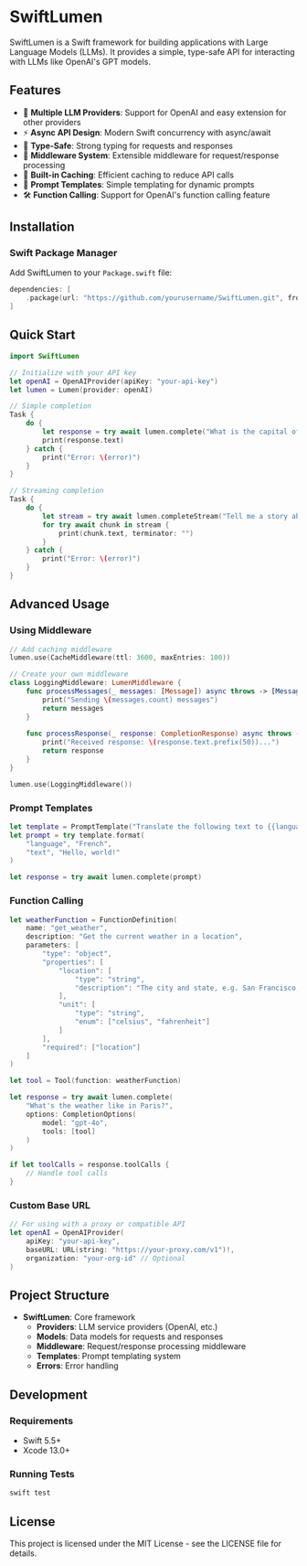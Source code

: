 # SwiftLumen

SwiftLumen is a Swift framework for building applications with Large Language Models (LLMs). It provides a simple, type-safe API for interacting with LLMs like OpenAI's GPT models.

## Features

- 🔄 **Multiple LLM Providers**: Support for OpenAI and easy extension for other providers
- ⚡ **Async API Design**: Modern Swift concurrency with async/await
- 🧩 **Type-Safe**: Strong typing for requests and responses
- 🔌 **Middleware System**: Extensible middleware for request/response processing
- 💾 **Built-in Caching**: Efficient caching to reduce API calls
- 🧠 **Prompt Templates**: Simple templating for dynamic prompts
- 🛠️ **Function Calling**: Support for OpenAI's function calling feature

## Installation

### Swift Package Manager

Add SwiftLumen to your `Package.swift` file:

```swift
dependencies: [
    .package(url: "https://github.com/yourusername/SwiftLumen.git", from: "1.0.0")
]
```

## Quick Start

```swift
import SwiftLumen

// Initialize with your API key
let openAI = OpenAIProvider(apiKey: "your-api-key")
let lumen = Lumen(provider: openAI)

// Simple completion
Task {
    do {
        let response = try await lumen.complete("What is the capital of France?")
        print(response.text)
    } catch {
        print("Error: \(error)")
    }
}

// Streaming completion
Task {
    do {
        let stream = try await lumen.completeStream("Tell me a story about robots.")
        for try await chunk in stream {
            print(chunk.text, terminator: "")
        }
    } catch {
        print("Error: \(error)")
    }
}
```

## Advanced Usage

### Using Middleware

```swift
// Add caching middleware
lumen.use(CacheMiddleware(ttl: 3600, maxEntries: 100))

// Create your own middleware
class LoggingMiddleware: LumenMiddleware {
    func processMessages(_ messages: [Message]) async throws -> [Message] {
        print("Sending \(messages.count) messages")
        return messages
    }
    
    func processResponse(_ response: CompletionResponse) async throws -> CompletionResponse {
        print("Received response: \(response.text.prefix(50))...")
        return response
    }
}

lumen.use(LoggingMiddleware())
```

### Prompt Templates

```swift
let template = PromptTemplate("Translate the following text to {{language}}: {{text}}")
let prompt = try template.format(
    "language", "French",
    "text", "Hello, world!"
)

let response = try await lumen.complete(prompt)
```

### Function Calling

```swift
let weatherFunction = FunctionDefinition(
    name: "get_weather",
    description: "Get the current weather in a location",
    parameters: [
        "type": "object",
        "properties": [
            "location": [
                "type": "string",
                "description": "The city and state, e.g. San Francisco, CA"
            ],
            "unit": [
                "type": "string",
                "enum": ["celsius", "fahrenheit"]
            ]
        ],
        "required": ["location"]
    ]
)

let tool = Tool(function: weatherFunction)

let response = try await lumen.complete(
    "What's the weather like in Paris?",
    options: CompletionOptions(
        model: "gpt-4o",
        tools: [tool]
    )
)

if let toolCalls = response.toolCalls {
    // Handle tool calls
}
```

### Custom Base URL

```swift
// For using with a proxy or compatible API
let openAI = OpenAIProvider(
    apiKey: "your-api-key",
    baseURL: URL(string: "https://your-proxy.com/v1")!,
    organization: "your-org-id" // Optional
)
```

## Project Structure

- **SwiftLumen**: Core framework
  - **Providers**: LLM service providers (OpenAI, etc.)
  - **Models**: Data models for requests and responses
  - **Middleware**: Request/response processing middleware
  - **Templates**: Prompt templating system
  - **Errors**: Error handling

## Development

### Requirements

- Swift 5.5+
- Xcode 13.0+

### Running Tests

```bash
swift test
```

## License

This project is licensed under the MIT License - see the LICENSE file for details.